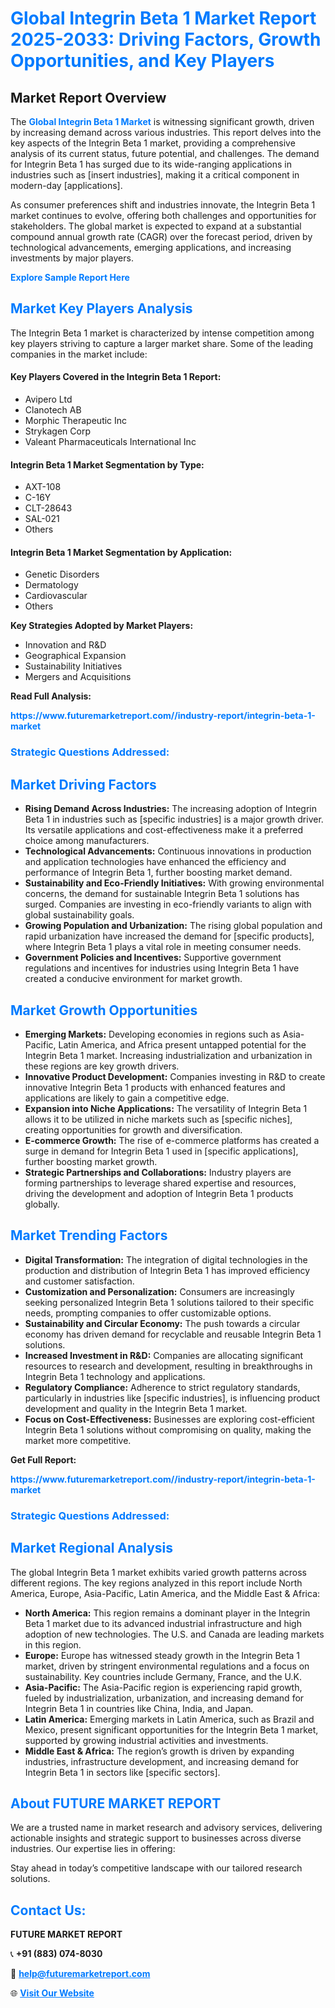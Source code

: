 <h1 style="color: #007BFF;">Global Integrin Beta 1 Market Report 2025-2033: Driving Factors, Growth Opportunities, and Key Players</h1>

<section id="overview">
<h2>Market Report Overview</h2>
<p>The <a href="https://www.futuremarketreport.com//industry-report/integrin-beta-1-market" style="color: #007BFF; text-decoration: none;"><strong>Global Integrin Beta 1 Market</strong></a> is witnessing significant growth, driven by increasing demand across various industries. This report delves into the key aspects of the Integrin Beta 1 market, providing a comprehensive analysis of its current status, future potential, and challenges. The demand for Integrin Beta 1 has surged due to its wide-ranging applications in industries such as [insert industries], making it a critical component in modern-day [applications].</p>
<p>As consumer preferences shift and industries innovate, the Integrin Beta 1 market continues to evolve, offering both challenges and opportunities for stakeholders. The global market is expected to expand at a substantial compound annual growth rate (CAGR) over the forecast period, driven by technological advancements, emerging applications, and increasing investments by major players.</p>
</section>

<section id="overview">
<p><a href="https://www.futuremarketreport.com//request-sample/reportId=53523" style="color: #007BFF; text-decoration: none;"><strong>Explore Sample Report Here</strong></a></p>
</section>

<section id="key-players">
<h2 style="color: #007BFF;">Market Key Players Analysis</h2>
<p>The Integrin Beta 1 market is characterized by intense competition among key players striving to capture a larger market share. Some of the leading companies in the market include:</p>
<h4>Key Players Covered in the Integrin Beta 1 Report:</h4>
<ul><li>Avipero Ltd</li><li>Clanotech AB</li><li>Morphic Therapeutic Inc</li><li>Strykagen Corp</li><li>Valeant Pharmaceuticals International Inc</li></ul>
<h4>Integrin Beta 1 Market Segmentation by Type:</h4>
<ul><li>AXT-108</li><li>C-16Y</li><li>CLT-28643</li><li>SAL-021</li><li>Others</li></ul>

<h4>Integrin Beta 1 Market Segmentation by Application:</h4>
<ul><li>Genetic Disorders</li><li>Dermatology</li><li>Cardiovascular</li><li>Others</li></ul>
<p><strong>Key Strategies Adopted by Market Players:</strong></p>
<ul>
<li>Innovation and R&D</li>
<li>Geographical Expansion</li>
<li>Sustainability Initiatives</li>
<li>Mergers and Acquisitions</li>
</ul>
</section>

<section>
<p><strong>Read Full Analysis: </strong></p><a href="https://www.futuremarketreport.com//industry-report/integrin-beta-1-market" style="color: #007BFF; text-decoration: none;"><strong>https://www.futuremarketreport.com//industry-report/integrin-beta-1-market</strong></a>
<h3 style="color: #007BFF;">Strategic Questions Addressed:</h3>
</section>

<section id="driving-factors">
<h2 style="color: #007BFF;">Market Driving Factors</h2>
<ul>
<li><strong>Rising Demand Across Industries:</strong> The increasing adoption of Integrin Beta 1 in industries such as [specific industries] is a major growth driver. Its versatile applications and cost-effectiveness make it a preferred choice among manufacturers.</li>
<li><strong>Technological Advancements:</strong> Continuous innovations in production and application technologies have enhanced the efficiency and performance of Integrin Beta 1, further boosting market demand.</li>
<li><strong>Sustainability and Eco-Friendly Initiatives:</strong> With growing environmental concerns, the demand for sustainable Integrin Beta 1 solutions has surged. Companies are investing in eco-friendly variants to align with global sustainability goals.</li>
<li><strong>Growing Population and Urbanization:</strong> The rising global population and rapid urbanization have increased the demand for [specific products], where Integrin Beta 1 plays a vital role in meeting consumer needs.</li>
<li><strong>Government Policies and Incentives:</strong> Supportive government regulations and incentives for industries using Integrin Beta 1 have created a conducive environment for market growth.</li>
</ul>
</section>

<section id="growth-opportunities">
<h2 style="color: #007BFF;">Market Growth Opportunities</h2>
<ul>
<li><strong>Emerging Markets:</strong> Developing economies in regions such as Asia-Pacific, Latin America, and Africa present untapped potential for the Integrin Beta 1 market. Increasing industrialization and urbanization in these regions are key growth drivers.</li>
<li><strong>Innovative Product Development:</strong> Companies investing in R&D to create innovative Integrin Beta 1 products with enhanced features and applications are likely to gain a competitive edge.</li>
<li><strong>Expansion into Niche Applications:</strong> The versatility of Integrin Beta 1 allows it to be utilized in niche markets such as [specific niches], creating opportunities for growth and diversification.</li>
<li><strong>E-commerce Growth:</strong> The rise of e-commerce platforms has created a surge in demand for Integrin Beta 1 used in [specific applications], further boosting market growth.</li>
<li><strong>Strategic Partnerships and Collaborations:</strong> Industry players are forming partnerships to leverage shared expertise and resources, driving the development and adoption of Integrin Beta 1 products globally.</li>
</ul>
</section>

<section id="trending-factors">
<h2 style="color: #007BFF;">Market Trending Factors</h2>
<ul>
<li><strong>Digital Transformation:</strong> The integration of digital technologies in the production and distribution of Integrin Beta 1 has improved efficiency and customer satisfaction.</li>
<li><strong>Customization and Personalization:</strong> Consumers are increasingly seeking personalized Integrin Beta 1 solutions tailored to their specific needs, prompting companies to offer customizable options.</li>
<li><strong>Sustainability and Circular Economy:</strong> The push towards a circular economy has driven demand for recyclable and reusable Integrin Beta 1 solutions.</li>
<li><strong>Increased Investment in R&D:</strong> Companies are allocating significant resources to research and development, resulting in breakthroughs in Integrin Beta 1 technology and applications.</li>
<li><strong>Regulatory Compliance:</strong> Adherence to strict regulatory standards, particularly in industries like [specific industries], is influencing product development and quality in the Integrin Beta 1 market.</li>
<li><strong>Focus on Cost-Effectiveness:</strong> Businesses are exploring cost-efficient Integrin Beta 1 solutions without compromising on quality, making the market more competitive.</li>
</ul>
</section>

<section>
<p><strong>Get Full Report: </strong></p><a href="https://www.futuremarketreport.com//industry-report/integrin-beta-1-market" style="color: #007BFF; text-decoration: none;"><strong>https://www.futuremarketreport.com//industry-report/integrin-beta-1-market</strong></a>
<h3 style="color: #007BFF;">Strategic Questions Addressed:</h3>
</section>


<section id="regional-analysis">
<h2 style="color: #007BFF;">Market Regional Analysis</h2>
<p>The global Integrin Beta 1 market exhibits varied growth patterns across different regions. The key regions analyzed in this report include North America, Europe, Asia-Pacific, Latin America, and the Middle East & Africa:</p>
<ul>
<li><strong>North America:</strong> This region remains a dominant player in the Integrin Beta 1 market due to its advanced industrial infrastructure and high adoption of new technologies. The U.S. and Canada are leading markets in this region.</li>
<li><strong>Europe:</strong> Europe has witnessed steady growth in the Integrin Beta 1 market, driven by stringent environmental regulations and a focus on sustainability. Key countries include Germany, France, and the U.K.</li>
<li><strong>Asia-Pacific:</strong> The Asia-Pacific region is experiencing rapid growth, fueled by industrialization, urbanization, and increasing demand for Integrin Beta 1 in countries like China, India, and Japan.</li>
<li><strong>Latin America:</strong> Emerging markets in Latin America, such as Brazil and Mexico, present significant opportunities for the Integrin Beta 1 market, supported by growing industrial activities and investments.</li>
<li><strong>Middle East & Africa:</strong> The region’s growth is driven by expanding industries, infrastructure development, and increasing demand for Integrin Beta 1 in sectors like [specific sectors].</li>
</ul>
</section>

<footer>
<h2 style="color: #007BFF;">About FUTURE MARKET REPORT</h2>
<p>We are a trusted name in market research and advisory services, delivering actionable insights and strategic support to businesses across diverse industries. Our expertise lies in offering:</p>

<p>Stay ahead in today’s competitive landscape with our tailored research solutions.</p>

<h2 style="color: #007BFF;">Contact Us:</h2>
<p><strong>FUTURE MARKET REPORT</strong></p>
<p>📞 <strong>+91 (883) 074-8030</strong></p>
<p>📧 <strong><a href="mailto:help@futuremarketreport.com" style="color: #007BFF;">help@futuremarketreport.com</a></strong></p>
<p>🌐 <strong><a href="https://www.futuremarketreport.com/" style="color: #007BFF;">Visit Our Website</a></strong></p>
</footer>